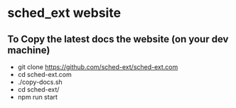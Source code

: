 # sched_ext website

## To Copy the latest docs the website (on your dev machine)
- git clone https://github.com/sched-ext/sched-ext.com
- cd sched-ext.com
- ./copy-docs.sh
- cd sched-ext/
- npm run start

